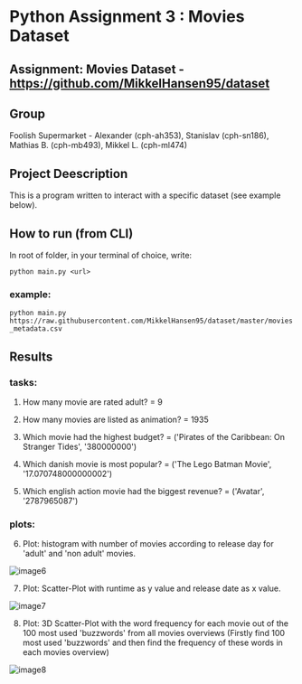 # Python Assignment 3 : Movies Dataset



## Assignment: Movies Dataset - https://github.com/MikkelHansen95/dataset

## Group
Foolish Supermarket - Alexander (cph-ah353), Stanislav (cph-sn186), Mathias B. (cph-mb493), Mikkel L. (cph-ml474)

## Project Deescription
This is a program written to interact with a specific dataset (see example below).

## How to run (from CLI)
In root of folder, in your terminal of choice, write:

```python main.py <url>```

### example:

```python main.py https://raw.githubusercontent.com/MikkelHansen95/dataset/master/movies_metadata.csv```

## Results

### tasks:
1) How many movie are rated adult? = 9

2) How many movies are listed as animation? = 1935

3) Which movie had the highest budget? = ('Pirates of the Caribbean: On Stranger Tides', '380000000')

4) Which danish movie is most popular? = ('The Lego Batman Movie', '17.070748000000002')

5) Which english action movie had the biggest revenue? = ('Avatar', '2787965087')


### plots:
6) Plot: histogram with number of movies according to release day for 'adult' and 'non adult' movies.

![image6](6.png)

7) Plot: Scatter-Plot with runtime as y value and release date as x value.

![image7](7.png)

8) Plot: 3D Scatter-Plot with the word frequency for each movie out of the 100 most used 'buzzwords' from all movies overviews (Firstly find 100 most used 'buzzwords' and then find the frequency of these words in each movies overview)

![image8](8.png)

